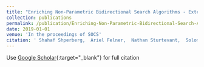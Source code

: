 ```yaml
---
title: "Enriching Non-Parametric Bidirectional Search Algorithms - Extended Abstract"
collection: publications
permalink: /publication/Enriching-Non-Parametric-Bidirectional-Search-Algorithms-Extended-Abstract
date: 2019-01-01
venue: 'In the proceedings of SOCS'
citation: ' Shahaf Shperberg,  Ariel Felner,  Nathan Sturtevant,  Solomon Shimony,  Avi Hayoun, &quot;Enriching Non-Parametric Bidirectional Search Algorithms - Extended Abstract.&quot; In the proceedings of SOCS, 2019.'
---
```

Use [Google Scholar](https://scholar.google.com/scholar?q=Enriching+Non+Parametric+Bidirectional+Search+Algorithms+++Extended+Abstract){:target="_blank"} for full citation
